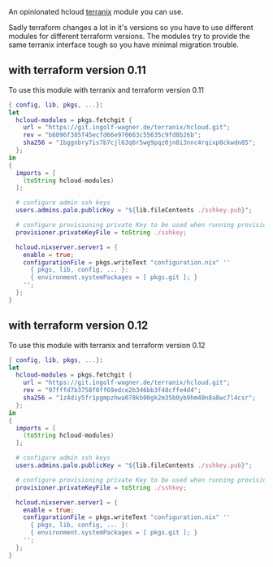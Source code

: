 
An opinionated hcloud
[terranix](https://terranix.org/)
module you can use.


Sadly terraform changes a lot in it's versions
so you have to use different modules for different
terraform versions.
The modules try to provide the same terranix interface tough
so you have minimal migration trouble.

## with terraform version 0.11

To use this module with terranix and terraform version 0.11

```nix
{ config, lib, pkgs, ...}:
let
  hcloud-modules = pkgs.fetchgit {
    url = "https://git.ingolf-wagner.de/terranix/hcloud.git";
    rev = "b6896f385f45ecfd66e970663c55635c9fd8b26b";
    sha256 = "1bggnbry7is7b7cjl63q6r5wg9pqz0jn8i3nnc4rqixp0ckwdn85";
  };
in
{
  imports = [
    (toString hcloud-modules)
  ];

  # configure admin ssh keys
  users.admins.palo.publicKey = "${lib.fileContents ./sshkey.pub}";

  # configure provisioning private Key to be used when running provisioning on the machines
  provisioner.privateKeyFile = toString ./sshkey;

  hcloud.nixserver.server1 = {
    enable = true;
    configurationFile = pkgs.writeText "configuration.nix" ''
      { pkgs, lib, config, ... }:
      { environment.systemPackages = [ pkgs.git ]; }
    '';
  };
}
```

## with terraform version 0.12

To use this module with terranix and terraform version 0.12

```nix
{ config, lib, pkgs, ...}:
let
  hcloud-modules = pkgs.fetchgit {
    url = "https://git.ingolf-wagner.de/terranix/hcloud.git";
    rev = "97fffd7b3758f0ff69edce2b346bb3f48cffe4d4";
    sha256 = "1z4diy5fr1pgmpzhwa078kb00gk2m35b0yb9hm40n8a8wc7l4csr";
  };
in
{
  imports = [
    (toString hcloud-modules)
  ];

  # configure admin ssh keys
  users.admins.palo.publicKey = "${lib.fileContents ./sshkey.pub}";

  # configure provisioning private Key to be used when running provisioning on the machines
  provisioner.privateKeyFile = toString ./sshkey;

  hcloud.nixserver.server1 = {
    enable = true;
    configurationFile = pkgs.writeText "configuration.nix" ''
      { pkgs, lib, config, ... }:
      { environment.systemPackages = [ pkgs.git ]; }
    '';
  };
}
```
